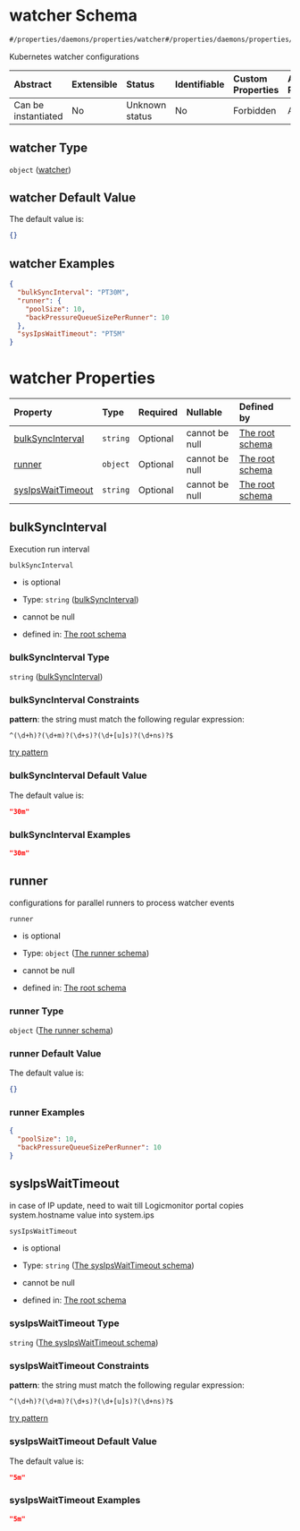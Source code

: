# watcher Schema

```txt
#/properties/daemons/properties/watcher#/properties/daemons/properties/watcher
```

Kubernetes watcher configurations

| Abstract            | Extensible | Status         | Identifiable | Custom Properties | Additional Properties | Access Restrictions | Defined In                                                        |
| :------------------ | :--------- | :------------- | :----------- | :---------------- | :-------------------- | :------------------ | :---------------------------------------------------------------- |
| Can be instantiated | No         | Unknown status | No           | Forbidden         | Allowed               | none                | [values.schema.json\*](values.schema.json "open original schema") |

## watcher Type

`object` ([watcher](values-properties-daemons-properties-watcher.md))

## watcher Default Value

The default value is:

```json
{}
```

## watcher Examples

```json
{
  "bulkSyncInterval": "PT30M",
  "runner": {
    "poolSize": 10,
    "backPressureQueueSizePerRunner": 10
  },
  "sysIpsWaitTimeout": "PT5M"
}
```

# watcher Properties

| Property                                | Type     | Required | Nullable       | Defined by                                                                                                                                                                                                                                            |
| :-------------------------------------- | :------- | :------- | :------------- | :---------------------------------------------------------------------------------------------------------------------------------------------------------------------------------------------------------------------------------------------------- |
| [bulkSyncInterval](#bulksyncinterval)   | `string` | Optional | cannot be null | [The root schema](values-properties-daemons-properties-watcher-properties-bulksyncinterval.md "#/properties/daemons/properties/watcher/properties/bulkSyncInterval#/properties/daemons/properties/watcher/properties/bulkSyncInterval")               |
| [runner](#runner)                       | `object` | Optional | cannot be null | [The root schema](values-properties-daemons-properties-watcher-properties-the-runner-schema.md "#/properties/daemons/properties/watcher/properties/runner#/properties/daemons/properties/watcher/properties/runner")                                  |
| [sysIpsWaitTimeout](#sysipswaittimeout) | `string` | Optional | cannot be null | [The root schema](values-properties-daemons-properties-watcher-properties-the-sysipswaittimeout-schema.md "#/properties/daemons/properties/watcher/properties/sysIpsWaitTimeout#/properties/daemons/properties/watcher/properties/sysIpsWaitTimeout") |

## bulkSyncInterval

Execution run interval

`bulkSyncInterval`

*   is optional

*   Type: `string` ([bulkSyncInterval](values-properties-daemons-properties-watcher-properties-bulksyncinterval.md))

*   cannot be null

*   defined in: [The root schema](values-properties-daemons-properties-watcher-properties-bulksyncinterval.md "#/properties/daemons/properties/watcher/properties/bulkSyncInterval#/properties/daemons/properties/watcher/properties/bulkSyncInterval")

### bulkSyncInterval Type

`string` ([bulkSyncInterval](values-properties-daemons-properties-watcher-properties-bulksyncinterval.md))

### bulkSyncInterval Constraints

**pattern**: the string must match the following regular expression:&#x20;

```regexp
^(\d+h)?(\d+m)?(\d+s)?(\d+[u]s)?(\d+ns)?$
```

[try pattern](https://regexr.com/?expression=%5E\(%5Cd%2Bh\)%3F\(%5Cd%2Bm\)%3F\(%5Cd%2Bs\)%3F\(%5Cd%2B%5Bu%5Ds\)%3F\(%5Cd%2Bns\)%3F%24 "try regular expression with regexr.com")

### bulkSyncInterval Default Value

The default value is:

```json
"30m"
```

### bulkSyncInterval Examples

```json
"30m"
```

## runner

configurations for parallel runners to process watcher events

`runner`

*   is optional

*   Type: `object` ([The runner schema](values-properties-daemons-properties-watcher-properties-the-runner-schema.md))

*   cannot be null

*   defined in: [The root schema](values-properties-daemons-properties-watcher-properties-the-runner-schema.md "#/properties/daemons/properties/watcher/properties/runner#/properties/daemons/properties/watcher/properties/runner")

### runner Type

`object` ([The runner schema](values-properties-daemons-properties-watcher-properties-the-runner-schema.md))

### runner Default Value

The default value is:

```json
{}
```

### runner Examples

```json
{
  "poolSize": 10,
  "backPressureQueueSizePerRunner": 10
}
```

## sysIpsWaitTimeout

in case of IP update, need to wait till Logicmonitor portal copies system.hostname value into system.ips

`sysIpsWaitTimeout`

*   is optional

*   Type: `string` ([The sysIpsWaitTimeout schema](values-properties-daemons-properties-watcher-properties-the-sysipswaittimeout-schema.md))

*   cannot be null

*   defined in: [The root schema](values-properties-daemons-properties-watcher-properties-the-sysipswaittimeout-schema.md "#/properties/daemons/properties/watcher/properties/sysIpsWaitTimeout#/properties/daemons/properties/watcher/properties/sysIpsWaitTimeout")

### sysIpsWaitTimeout Type

`string` ([The sysIpsWaitTimeout schema](values-properties-daemons-properties-watcher-properties-the-sysipswaittimeout-schema.md))

### sysIpsWaitTimeout Constraints

**pattern**: the string must match the following regular expression:&#x20;

```regexp
^(\d+h)?(\d+m)?(\d+s)?(\d+[u]s)?(\d+ns)?$
```

[try pattern](https://regexr.com/?expression=%5E\(%5Cd%2Bh\)%3F\(%5Cd%2Bm\)%3F\(%5Cd%2Bs\)%3F\(%5Cd%2B%5Bu%5Ds\)%3F\(%5Cd%2Bns\)%3F%24 "try regular expression with regexr.com")

### sysIpsWaitTimeout Default Value

The default value is:

```json
"5m"
```

### sysIpsWaitTimeout Examples

```json
"5m"
```
